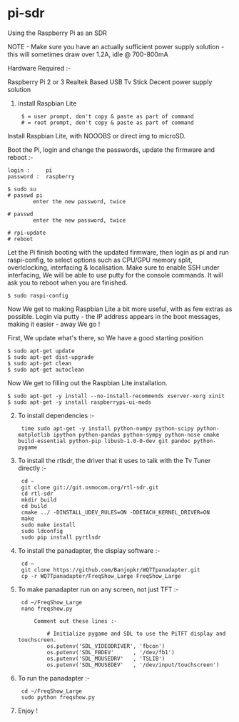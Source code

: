 # pi-sdr
Using the Raspberry Pi as an SDR

NOTE - Make sure you have an actually sufficient power supply solution - this will sometimes draw over 1.2A, idle @ 700-800mA

Hardware Required :-

Raspberry Pi 2 or 3
Realtek Based USB Tv Stick
Decent power supply solution

1. install Raspbian Lite

		$ = user prompt, don't copy & paste as part of command
		# = root prompt, don't copy & paste as part of command

Install Raspbian Lite, with NOOOBS or direct img to microSD.

Boot the Pi, login and change the passwords, update the firmware and reboot :-

	login : 	pi
	password :	raspberry
	
	$ sudo su
	# passwd pi
			enter the new password, twice
			
	# passwd
			enter the new password, twice
			
	# rpi-update
	# reboot
	
Let the Pi finish booting with the updated firmware, then login as pi and run raspi-config, to select options such as CPU/GPU memory split, overlclocking, interfacing & localisation. Make sure to enable SSH under interfacing, We will be able to use putty for the console commands. It will ask you to reboot when you are finished.

	$ sudo raspi-config

Now We get to making Raspbian Lite a bit more useful, with as few extras as possible. Login via putty - the IP address appears in the boot messages, making it easier - away We go !

First, We update what's there, so We have a good starting position

	$ sudo apt-get update
	$ sudo apt-get dist-upgrade
	$ sudo apt-get clean
	$ sudo apt-get autoclean
	
Now We get to filling out the Raspbian Lite installation.	
	
	$ sudo apt-get -y install --no-install-recommends xserver-xorg xinit
	$ sudo apt-get -y install raspberrypi-ui-mods
	

2. To install dependencies :-

		time sudo apt-get -y install python-numpy python-scipy python-matplotlib ipython python-pandas python-sympy python-nose cmake build-essential python-pip libusb-1.0-0-dev git pandoc python-pygame



3. To install the rtlsdr, the driver that it uses to talk with the Tv Tuner directly :-

		cd ~
		git clone git://git.osmocom.org/rtl-sdr.git
		cd rtl-sdr
		mkdir build
		cd build
		cmake ../ -DINSTALL_UDEV_RULES=ON -DDETACH_KERNEL_DRIVER=ON
		make
		sudo make install
		sudo ldconfig
		sudo pip install pyrtlsdr



4. To install the panadapter, the display software :-

		cd ~
		git clone https://github.com/Banjopkr/WQ7Tpanadapter.git
		cp -r WQ7Tpanadapter/FreqShow_Large FreqShow_Large


5. To make panadapter run on any screen, not just TFT :-

		cd ~/FreqShow_Large
		nano freqshow.py

			Comment out these lines :-
		
		    	# Initialize pygame and SDL to use the PiTFT display and touchscreen.
				os.putenv('SDL_VIDEODRIVER', 'fbcon')
				os.putenv('SDL_FBDEV'      , '/dev/fb1')
				os.putenv('SDL_MOUSEDRV'   , 'TSLIB')
				os.putenv('SDL_MOUSEDEV'   , '/dev/input/touchscreen')
6. To run the panadapter :-

		cd ~/FreqShow_Large
		sudo python freqshow.py

7. Enjoy !
